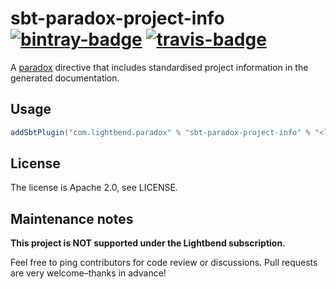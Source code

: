 # sbt-paradox-project-info [![bintray-badge][]][bintray] [![travis-badge][]][travis]

A [paradox](https://github.com/lightbend/paradox/) directive that includes standardised project information in the generated documentation.

## Usage

```scala
addSbtPlugin("com.lightbend.paradox" % "sbt-paradox-project-info" % "<latest>")
```



## License

The license is Apache 2.0, see LICENSE.

## Maintenance notes

**This project is NOT supported under the Lightbend subscription.**

Feel free to ping contributors for code review or discussions. Pull requests are very welcome–thanks in advance!

[bintray]:               https://bintray.com/sbt/sbt-plugin-releases/sbt-paradox-project-info
[bintray-badge]:         https://api.bintray.com/packages/sbt/sbt-plugin-releases/sbt-paradox-project-info/images/download.svg
[travis]:                https://travis-ci.com/lightbend/sbt-paradox-project-info
[travis-badge]:          https://travis-ci.com/lightbend/sbt-paradox-project-info.svg?branch=master

